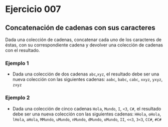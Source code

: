 # Ejercicio **007**

## Concatenación de cadenas con sus caracteres

Dada una colección de cadenas, concatenar cada uno de los caracteres de éstas, con su correspondiente cadena y devolver una colección de cadenas con el resultado.

### Ejemplo 1

* Dada una colección de dos cadenas `abc`,`xyz`, el resultado debe ser una nueva colección con las siguientes cadenas: `aabc`, `babc`, `cabc`, `xxyz`, `yxyz`, `zxyz` 

### Ejemplo 2
* Dada una colección de cinco cadenas `Hola`, `Mundo`, `I`, `<3`, `C#`, el resultado debe ser una nueva colección con las siguientes cadenas: `HHola`, `oHola`, `lHola`, `aHola`, `MMundo`, `uMundo`, `nMundo`, `dMundo`, `oMundo`, `II`, `<<3`, `3<3`, `CC#`, `#C#` 
